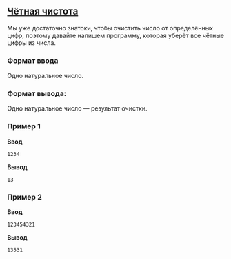 ## [Чётная чистота](../../../solutions/2.3/23_q.py)

Мы уже достаточно знатоки, чтобы очистить число от определённых цифр, поэтому давайте напишем программу, которая уберёт все чётные цифры из числа.

### Формат ввода

Одно натуральное число.

### Формат вывода:

Одно натуральное число — результат очистки.

### Пример 1

__Ввод__
```plaintext
1234
```

__Вывод__
```plaintext
13
```

### Пример 2

__Ввод__
```plaintext
123454321
```

__Вывод__
```plaintext
13531
```